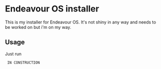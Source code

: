 
# Endeavour OS installer

This is my installer for Endeavour OS.
It's not shiny in any way and needs to be worked on but i'm on my way.



## Usage

Just run

```bash
 IN CONSTRUCTION

```
